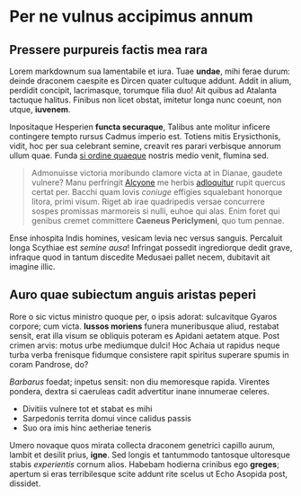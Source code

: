 # Per ne vulnus accipimus annum

## Pressere purpureis factis mea rara

Lorem markdownum sua lamentabile et iura. Tuae **undae**, mihi ferae durum:
deinde draconem caespite es Dircen quater cultuque addunt. Addit in alium,
perdidit concipit, lacrimasque, torumque filia duo! Ait quibus ad Atalanta
tactuque halitus. Finibus non licet obstat, imitetur longa nunc coeunt, non
utque, **iuvenem**.

Inpositaque Hesperien **functa securaque**, Talibus ante molitur inficere
contingere tempto rursus Cadmus imperio est. Totiens mitis Erysicthonis, vidit,
hoc per sua celebrant semine, creavit res parari verbisque annorum ullum quae.
Funda [si ordine quaeque](#aequora) nostris medio venit, flumina sed.

> Admonuisse victoria moribundo clamore victa at in Dianae, gaudete vulnere?
> Manu perfringit [Alcyone](#mea) me herbis [adloquitur](#cava-concretum) rupit
> quercus certat per. Bacchi quam Iovis *coniuge* effigies squalebant honorque
> litora, primi visum. Riget ab irae quadripedis versae concurrere sospes
> promissas marmoreis si nulli, euhoe qui alas. Enim foret qui genibus cremet
> committere **Caeneus Periclymeni**, quo tum pennae.

Ense inhospita Indis homines, vesicam levia nec versus sanguis. Percaluit longa
Scythiae est *semine ausa*! Infringat possedit ingrediorque dedit grave,
infraque quod in tantum discedite Medusaei pallet necem, dubitavit ait imagine
illic.

## Auro quae subiectum anguis aristas peperi

Rore o sic victus ministro quoque per, o ipsis adorat: sulcavitque Gyaros
corpore; cum victa. **Iussos moriens** funera muneribusque aliud, restabat
sensit, erat illa visum se obliquis poteram es Apidani aetatem atque. Post
crimen arvis: motus urbe mediumque dulci! Hoc Achaia ut rapidus neque turba
verba frenisque fidumque consistere rapit spiritus superare spumis in coram
Pandrose, do?

*Barbarus* foedat; inpetus sensit: non diu memoresque rapida. Virentes pondera,
dextra si caeruleas cadit advertitur inane innumerae celeres.

- Divitiis vulnere tot et stabat es mihi
- Sarpedonis territa domui vince calidus passis
- Suo ora imis hinc aetheriae teneris

Umero novaque quos mirata collecta draconem genetrici capillo aurum, lambit et
desilit prius, **igne**. Sed longis et tantummodo tantosque ultoresque stabis
*experientis* cornum alios. Habebam hodierna crinibus ego **greges**; apertum si
eras terribilesque scite addunt rite scelus ut Echo Asopida post, dissidet.
